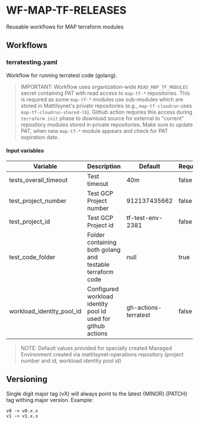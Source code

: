 # WF-MAP-TF-RELEASES

Reusable workflows for MAP terraform modules

## Workflows

### terratesting.yaml

Workflow for running terratest code (golang).

>IMPORTANT: Workflow uses organization-wide `READ_MAP_TF_MODULES` secret containing PAT with read access to `map-tf-*` repositories. This is required as some `map-tf-*` modules use sub-modules which are stored in Mattilsynet's private repositories (e.g., `map-tf-cloudrun` uses `map-tf-cloudrun-shared-lb`). Github action requires this access during `terraform init` phase to download source for external to "current" repository modules stored in private repositories. Make sure to update PAT, when new `map-tf-*` module appears and check for PAT expiration date.

#### Input variables

| Variable | Description | Default |Required |
|----------|-------------|---------|---------|
|tests_overall_timeout | Test timeout | 40m | false |
|test_project_number| Test GCP Project number | 912137435662 | false |
|test_project_id | Test GCP Project id | tf-test-env-2381 | false |
|test_code_folder| Folder containing both golang and testable terraform code| null | true |
|workload_identity_pool_id| Configured workload identity pool id used for github actions | gh-actions-terratest | false

> NOTE: Default values provided for specially created Managed Environment created via mattilsynet-operations repository (project number and id, workload identity pool id)

## Versioning

Single digit major tag (vX) will always point to the latest {MINOR}.{PATCH} tag withing major version. Example:

```text
v0 -> v0.x.x
v1 -> v1.x.x
```
